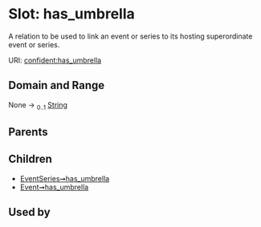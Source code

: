 
# Slot: has_umbrella


A relation to be used to link an event or series to its hosting superordinate event or series.

URI: [confident:has_umbrella](https://raw.githubusercontent.com/TIBHannover/ConfIDent_schema/main/src/linkml/confident_schema.yaml#has_umbrella)


## Domain and Range

None &#8594;  <sub>0..1</sub> [String](types/String.md)

## Parents


## Children

 *  [EventSeries➞has_umbrella](EventSeries_has_umbrella.md)
 *  [Event➞has_umbrella](Event_has_umbrella.md)

## Used by

